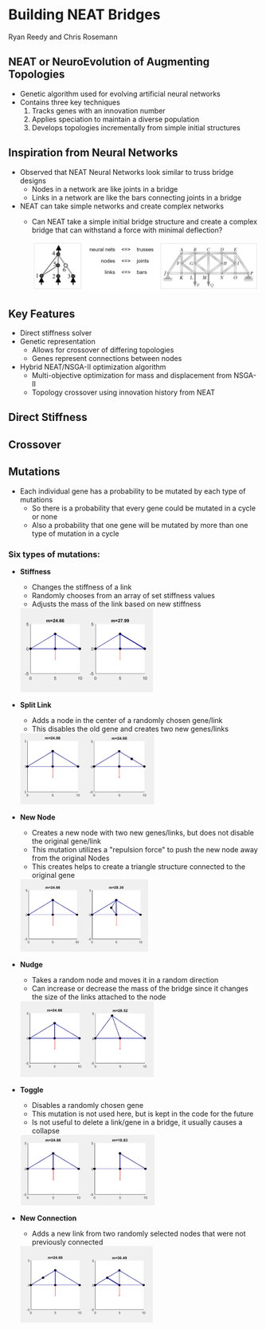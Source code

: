 
# Building NEAT Bridges
Ryan Reedy and Chris Rosemann
## NEAT or NeuroEvolution of Augmenting Topologies
- Genetic algorithm used for evolving artificial neural networks
- Contains three key techniques
  1. Tracks genes with an innovation number
  2. Applies speciation to maintain a diverse population
  3. Develops topologies incrementally from simple initial structures

## Inspiration from Neural Networks
  - Observed that NEAT Neural Networks look similar to truss bridge designs
    - Nodes in a network are like joints in a bridge
    - Links in a network are like the bars connecting joints in a bridge
  - NEAT can take simple networks and create complex networks
    - Can NEAT take a simple initial bridge structure and create a complex bridge
        that can withstand a force with minimal deflection?

        ![NEAT to Truss](/images/Similarities.PNG)

## Key Features
- Direct stiffness solver
- Genetic representation
  - Allows for crossover of differing topologies
  - Genes represent connections between nodes
- Hybrid NEAT/NSGA-II optimization algorithm
  - Multi-objective optimization for mass and displacement from NSGA-II
  - Topology crossover using innovation history from NEAT

## Direct Stiffness

## Crossover

## Mutations
- Each individual gene has a probability to be mutated by each type of mutations
  - So there is a probability that every gene could be mutated in a cycle or none
  - Also a probability that one gene will be mutated by more than one type of
    mutation in a cycle
### Six types of mutations:
- **Stiffness**
  - Changes the stiffness of a link
  - Randomly chooses from an array of set stiffness values
  - Adjusts the mass of the link based on new stiffness

  <img src="images/Stiffness.PNG" width="269" height="168">

- **Split Link**
  - Adds a node in the center of a randomly chosen gene/link
  - This disables the old gene and creates two new genes/links

  <img src="images/Split.PNG" width="269" height="143">

- **New Node**
  - Creates a new node with two new genes/links, but does not disable the original gene/link
  - This mutation utilizes a "repulsion force" to push the new node away from the original Nodes
  - This creates helps to create a triangle structure connected to the original gene

  <img src="images/New_Node.PNG" width="257" height="145">

- **Nudge**
  - Takes a random node and moves it in a random direction
  - Can increase or decrease the mass of the bridge since it changes the size of the links
      attached to the node

  <img src="images/Nudge.PNG" width="268" height="152">

- **Toggle**
  - Disables a randomly chosen gene
  - This mutation is not used here, but is kept in the code for the future
  - Is not useful to delete a link/gene in a bridge, it usually causes a collapse

  <img src="images/Toggle.PNG" width="270" height="141">

- **New Connection**
  - Adds a new link from two randomly selected nodes that were not previously connected

  <img src="images/Connection.PNG" width="266" height="153">
